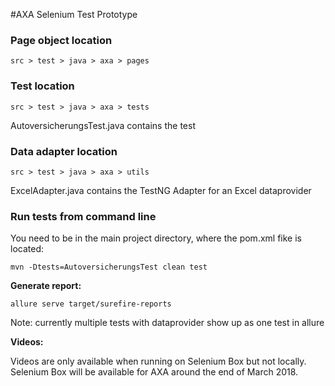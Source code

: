 #AXA Selenium Test Prototype


### Page object location
```src > test > java > axa > pages```

### Test location
```src > test > java > axa > tests```

AutoversicherungsTest.java contains the test 

### Data adapter location
``src > test > java > axa > utils``

ExcelAdapter.java contains the TestNG Adapter for an Excel dataprovider  
 
### Run tests from command line 
You need to be in the main project directory, where the pom.xml fike is located:

``mvn -Dtests=AutoversicherungsTest clean test``

**Generate report:**

``allure serve target/surefire-reports``

Note: currently multiple tests with dataprovider show up as one test in allure

**Videos:**

Videos are only available when running on Selenium Box but not locally. Selenium Box will be available for AXA around the end of March 2018. 

